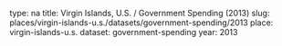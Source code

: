 type: na
title: Virgin Islands, U.S. / Government Spending (2013)
slug: places/virgin-islands-u.s./datasets/government-spending/2013
place: virgin-islands-u.s.
dataset: government-spending
year: 2013
